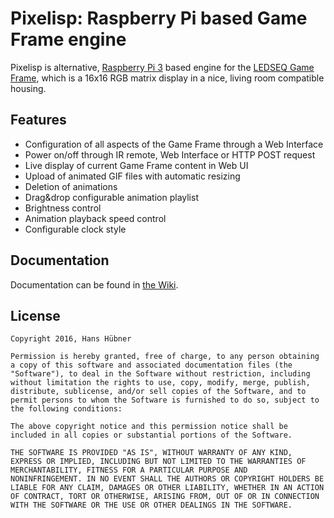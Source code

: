 # Pixelisp: Raspberry Pi based Game Frame engine

Pixelisp is alternative, [Raspberry Pi 3](https://www.raspberrypi.org/) based engine for the
[LEDSEQ Game Frame](http://ledseq.com/product/game-frame/), which is a
16x16 RGB matrix display in a nice, living room compatible housing.

## Features

* Configuration of all aspects of the Game Frame through a Web
  Interface
* Power on/off through IR remote, Web Interface or HTTP POST request
* Live display of current Game Frame content in Web UI
* Upload of animated GIF files with automatic resizing
* Deletion of animations
* Drag&drop configurable animation playlist
* Brightness control
* Animation playback speed control
* Configurable clock style

## Documentation

Documentation can be found in [the Wiki](https://github.com/hanshuebner/pixelisp/wiki).

## License

```
Copyright 2016, Hans Hübner

Permission is hereby granted, free of charge, to any person obtaining
a copy of this software and associated documentation files (the
"Software"), to deal in the Software without restriction, including
without limitation the rights to use, copy, modify, merge, publish,
distribute, sublicense, and/or sell copies of the Software, and to
permit persons to whom the Software is furnished to do so, subject to
the following conditions:

The above copyright notice and this permission notice shall be
included in all copies or substantial portions of the Software.

THE SOFTWARE IS PROVIDED "AS IS", WITHOUT WARRANTY OF ANY KIND,
EXPRESS OR IMPLIED, INCLUDING BUT NOT LIMITED TO THE WARRANTIES OF
MERCHANTABILITY, FITNESS FOR A PARTICULAR PURPOSE AND
NONINFRINGEMENT. IN NO EVENT SHALL THE AUTHORS OR COPYRIGHT HOLDERS BE
LIABLE FOR ANY CLAIM, DAMAGES OR OTHER LIABILITY, WHETHER IN AN ACTION
OF CONTRACT, TORT OR OTHERWISE, ARISING FROM, OUT OF OR IN CONNECTION
WITH THE SOFTWARE OR THE USE OR OTHER DEALINGS IN THE SOFTWARE.
```

